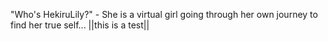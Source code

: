 "Who's HekiruLily?" - She is a virtual girl going through her own journey to find her true self...
||this is a test||
